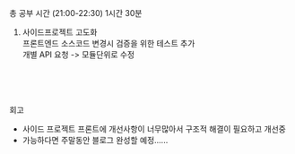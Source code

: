 총 공부 시간 (21:00-22:30) 1시간 30분

1. 사이드프로젝트 고도화 <br />
프론트엔드 소스코드 변경시 검증을 위한 테스트 추가 <br />
개별 API 요청 -> 모듈단위로 수정 <br />
<br />




<br />
<br />

회고
- 사이드 프로젝트 프론트에 개선사항이 너무많아서 구조적 해결이 필요하고 개선중
- 가능하다면 주말동안 블로그 완성할 예정......
